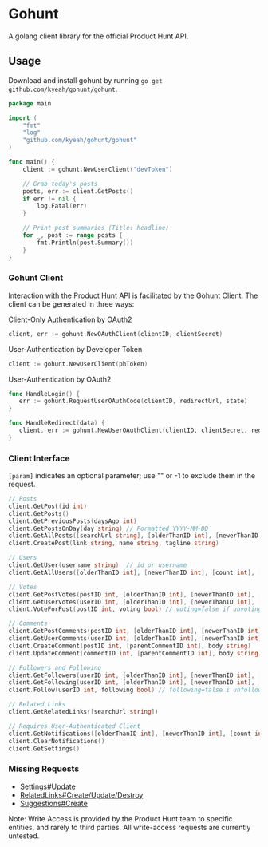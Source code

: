 Gohunt
========

A golang client library for the official Product Hunt API.

## Usage

Download and install gohunt by running `go get github.com/kyeah/gohunt/gohunt`.

```go
package main

import (
	"fmt"
	"log"
	"github.com/kyeah/gohunt/gohunt"
)

func main() {
	client := gohunt.NewUserClient("devToken")

	// Grab today's posts
	posts, err := client.GetPosts()
	if err != nil {
		log.Fatal(err)
	}

	// Print post summaries (Title: headline)
	for _, post := range posts {
		fmt.Println(post.Summary())
	}
}
```

### Gohunt Client

Interaction with the Product Hunt API is facilitated by the Gohunt Client. The client can be generated in three ways:


Client-Only Authentication by OAuth2
```go
client, err := gohunt.NewOAuthClient(clientID, clientSecret)
```

User-Authentication by Developer Token
```go
client := gohunt.NewUserClient(phToken)
```

User-Authentication by OAuth2
```go
func HandleLogin() {
   err := gohunt.RequestUserOAuthCode(clientID, redirectUrl, state)
}

func HandleRedirect(data) {
   client, err := gohunt.NewUserOAuthClient(clientID, clientSecret, redirectUrl, data.code)
}
```

### Client Interface

`[param]` indicates an optional parameter; use "" or -1 to exclude them in the request.

```go
// Posts
client.GetPost(id int)
client.GetPosts()
client.GetPreviousPosts(daysAgo int)
client.GetPostsOnDay(day string) // Formatted YYYY-MM-DD
client.GetAllPosts([searchUrl string], [olderThanID int], [newerThanID int], [count int])
client.CreatePost(link string, name string, tagline string)

// Users
client.GetUser(username string)  // id or username
client.GetAllUsers([olderThanID int], [newerThanID int], [count int], [order string])  // order is "asc" or "desc"

// Votes
client.GetPostVotes(postID int, [olderThanID int], [newerThanID int], [count int], [order string])
client.GetUserVotes(userID int, [olderThanID int], [newerThanID int], [count int], [order string])
client.VoteForPost(postID int, voting bool) // voting=false if unvoting; else true

// Comments
client.GetPostComments(postID int, [olderThanID int], [newerThanID int], [count int], [order string])
client.GetUserComments(userID int, [olderThanID int], [newerThanID int], [count int], [order string])
client.CreateComment(postID int, [parentCommentID int], body string)
client.UpdateComment(commentID int, [parentCommentID int], body string)

// Followers and Following
client.GetFollowers(userID int, [olderThanID int], [newerThanID int], [count int], [order string])
client.GetFollowing(userID int, [olderThanID int], [newerThanID int], [count int], [order string])
client.Follow(userID int, following bool) // following=false i unfollowing; else true

// Related Links
client.GetRelatedLinks([searchUrl string])

// Requires User-Authenticated Client
client.GetNotifications([olderThanID int], [newerThanID int], [count int], [order string])
client.ClearNotifications()
client.GetSettings()
```

### Missing Requests

* [Settings#Update](https://api.producthunt.com/v1/docs/settings/settings_update_update_your_details)
* [RelatedLinks#Create/Update/Destroy](https://api.producthunt.com/v1/docs/related_links/related_links_create_create_a_related_link)
* [Suggestions#Create](https://api.producthunt.com/v1/docs/suggestions/suggestions_create_create_a_suggestion)

Note: Write Access is provided by the Product Hunt team to specific entities, and rarely to third parties. All write-access requests are currently untested.
